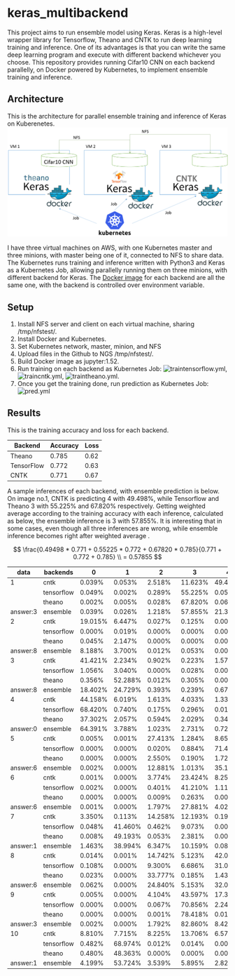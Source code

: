 # keras_multibackend
This project aims to run ensemble model using Keras.
Keras is a high-level wrapper library for Tensorflow, Theano and CNTK to run deep learning training and inference.
One of its advantages is that you can write the same deep learning program and execute with different backend whichever you choose.
This repository provides running Cifar10 CNN on each backend parallelly, on Docker powered by Kubernetes, to implement ensemble training and inference.

## Architecture
This is the architecture for parallel ensemble training and inference of Keras on Kuberenetes.
![arch](./22.png)

I have three virtual machines on AWS, with one Kubernetes master and three minions, with master being one of it, connected to NFS to share data.
The Kubernetes runs training and inference written with Python3 and Keras as a Kubernetes Job, allowing parallelly running them on three minions, with different backend for Keras. The [Docker image](./dockerfile) for each backend are all the same one, with the backend is controlled over environment variable.

## Setup
1. Install NFS server and client on each virtual machine, sharing /tmp/nfstest/.
2. Install Docker and Kubernetes.
3. Set Kubernetes network, master, minion, and NFS
4. Upload files in the Github to NGS /tmp/nfstest/.
5. Build Docker image as jupyter:1.52.
6. Run training on each backend as Kubernetes Job: ![traintensorflow.yml](./traintensorflow.yml), ![traincntk.yml](./traincntk.yml), ![traintheano.yml](./traintheano.yml).
7. Once you get the training done, run prediction as Kubernetes Job: ![pred.yml](./pred.yml)

## Results
This is the training accuracy and loss for each backend.

|  Backend |           Accuracy  |         Loss |
|-----------|------------|------------|
|Theano    |    0.785    |        0.62  |
|TensorFlow |   0.772     |        0.63  |
|CNTK        |  0.771      |       0.67  |



A sample inferences of each backend, with ensemble prediction is below.
On image no.1, CNTK is predicting 4 with 49.498%, while Tensorflow and Theano 3 with 55.225% and 67.820% respectively.
Getting weighted average according to the training accuracy with each inference, calculated as below, the ensemble inference is 3 with 57.855%.
It is interesting that in some cases, even though all three inferences are wrong, while ensemble inference becomes right after weighted average .

```math

\frac{0.49498 * 0.771 + 0.55225 * 0.772 + 0.67820 * 0.785}{0.771 + 0.772 + 0.785} \\
= 0.57855

```

|data |backends| 0 | 1 | 2 | 3 | 4 | 5 | 6 | 7 | 8 | 9 |
|-----------|------------|------------|------------|------------|------------|------------|------------|------------|------------|------------|------------|
|1|cntk | 0.039% | 0.053% | 2.518% | 11.623% | 49.498% | 6.068% | 4.404% | 2.736% | 0.075% | 0.108% |
| |tensorflow | 0.049% | 0.002% | 0.289% | 55.225% | 0.055% | 20.520% | 0.399% | 0.143% | 0.495% | 0.015% |
| |theano | 0.002% | 0.005% | 0.028% | 67.820% | 0.068% | 3.543% | 6.598% | 0.017% | 0.027% | 0.347% |                  
|answer:3 |ensemble|0.039% | 0.026% | 1.218% | 57.855% | 21.318% | 12.945% | 4.898% | 1.244% | 0.257% | 0.202%
|2|cntk | 19.015% | 6.447% | 0.027% | 0.125% | 0.007% | 0.001% | 0.001% | 0.004% | 51.443% | 0.052% |
| |tensorflow | 0.000% | 0.019% | 0.000% | 0.000% | 0.000% | 0.000% | 0.000% | 0.000% | 77.173% | 0.000% |
| |theano | 0.045% | 2.147% | 0.000% | 0.000% | 0.000% | 0.000% | 0.000% | 0.000% | 76.233% | 0.030% |                  
|answer:8 |ensemble|8.188% | 3.700% | 0.012% | 0.053% | 0.003% | 0.000% | 0.000% | 0.002% | 88.006% | 0.035%
|3|cntk | 41.421% | 2.234% | 0.902% | 0.223% | 1.573% | 0.006% | 0.062% | 0.070% | 21.528% | 9.104% |
| |tensorflow | 1.056% | 3.040% | 0.000% | 0.028% | 0.000% | 0.000% | 0.002% | 0.000% | 72.917% | 0.147% |
| |theano | 0.356% | 52.288% | 0.012% | 0.305% | 0.005% | 0.000% | 0.001% | 0.001% | 23.977% | 1.508% |                  
|answer:8 |ensemble|18.402% | 24.729% | 0.393% | 0.239% | 0.678% | 0.003% | 0.028% | 0.031% | 50.876% | 4.622%
|4|cntk | 44.158% | 6.019% | 1.613% | 4.033% | 1.339% | 0.091% | 0.133% | 0.150% | 11.250% | 8.334% |
| |tensorflow | 68.420% | 0.740% | 0.175% | 0.296% | 0.010% | 0.004% | 0.029% | 0.006% | 6.932% | 0.580% |
| |theano | 37.302% | 2.057% | 0.594% | 2.029% | 0.348% | 0.086% | 0.043% | 0.029% | 33.511% | 2.455% |                  
|answer:0 |ensemble|64.391% | 3.788% | 1.023% | 2.731% | 0.729% | 0.078% | 0.088% | 0.079% | 22.208% | 4.884%
|5|cntk | 0.005% | 0.001% | 27.413% | 1.284% | 8.657% | 0.023% | 39.720% | 0.001% | 0.017% | 0.001% |
| |tensorflow | 0.000% | 0.000% | 0.020% | 0.884% | 71.491% | 0.001% | 4.796% | 0.000% | 0.000% | 0.000% |
| |theano | 0.000% | 0.000% | 2.550% | 0.190% | 1.722% | 0.000% | 73.993% | 0.000% | 0.000% | 0.000% |                  
|answer:6 |ensemble|0.002% | 0.000% | 12.881% | 1.013% | 35.172% | 0.011% | 50.913% | 0.000% | 0.007% | 0.000%
|6|cntk | 0.001% | 0.000% | 3.774% | 23.424% | 8.258% | 0.708% | 40.913% | 0.036% | 0.001% | 0.005% |
| |tensorflow | 0.002% | 0.000% | 0.401% | 41.210% | 1.115% | 4.864% | 29.589% | 0.006% | 0.004% | 0.001% |
| |theano | 0.000% | 0.000% | 0.009% | 0.263% | 0.005% | 0.072% | 78.107% | 0.000% | 0.000% | 0.000% |                  
|answer:6 |ensemble|0.001% | 0.000% | 1.797% | 27.881% | 4.029% | 2.425% | 63.844% | 0.018% | 0.002% | 0.003%
|7|cntk | 3.350% | 0.113% | 14.258% | 12.193% | 0.190% | 4.802% | 0.295% | 41.802% | 0.021% | 0.097% |
| |tensorflow | 0.048% | 41.460% | 0.462% | 9.073% | 0.000% | 0.737% | 0.079% | 0.602% | 0.044% | 24.686% |
| |theano | 0.008% | 49.193% | 0.053% | 2.381% | 0.001% | 0.065% | 0.183% | 0.015% | 0.024% | 26.531% |                  
|answer:1 |ensemble|1.463% | 38.994% | 6.347% | 10.159% | 0.082% | 2.408% | 0.240% | 18.224% | 0.038% | 22.045%
|8|cntk | 0.014% | 0.001% | 14.742% | 5.123% | 42.021% | 0.048% | 15.141% | 0.020% | 0.008% | 0.004% |
| |tensorflow | 0.108% | 0.000% | 9.300% | 6.686% | 31.076% | 0.310% | 29.625% | 0.072% | 0.008% | 0.007% |
| |theano | 0.023% | 0.000% | 33.777% | 0.185% | 1.431% | 0.096% | 42.927% | 0.013% | 0.002% | 0.000% |                  
|answer:6 |ensemble|0.062% | 0.000% | 24.840% | 5.153% | 32.018% | 0.195% | 37.674% | 0.046% | 0.007% | 0.005%
|9|cntk | 0.005% | 0.000% | 4.104% | 43.597% | 17.353% | 5.953% | 5.485% | 0.624% | 0.000% | 0.001% |
| |tensorflow | 0.000% | 0.000% | 0.067% | 70.856% | 2.242% | 3.932% | 0.091% | 0.004% | 0.000% | 0.000% |
| |theano | 0.000% | 0.000% | 0.001% | 78.418% | 0.011% | 0.021% | 0.002% | 0.003% | 0.000% | 0.000% |                  
|answer:3 |ensemble|0.002% | 0.000% | 1.792% | 82.860% | 8.423% | 4.256% | 2.396% | 0.271% | 0.000% | 0.000%
|10|cntk | 8.810% | 7.715% | 8.225% | 13.706% | 6.575% | 3.413% | 8.631% | 4.522% | 5.751% | 9.773% |
| |tensorflow | 0.482% | 68.974% | 0.012% | 0.014% | 0.001% | 0.001% | 0.213% | 0.000% | 4.088% | 3.405% |
| |theano | 0.480% | 48.363% | 0.000% | 0.000% | 0.000% | 0.000% | 0.000% | 0.000% | 3.134% | 26.477% |
|answer:1 |ensemble|4.199% | 53.724% | 3.539% | 5.895% | 2.825% | 1.467% | 3.799% | 1.943% | 5.574% | 17.036%


